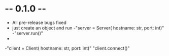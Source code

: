 # -- 0.1.0 --
* All pre-release bugs fixed
* just create an object and run
-"server = Server( hostname: str, port: int)"
-"server.run()"
*
-"client = Client( hostname: str, port: int)"
"client.connect()"
